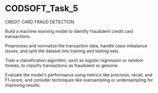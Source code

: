 # CODSOFT_Task_5
CREDIT CARD FRAUD DETECTION

Build a machine learning model to identify fraudulent credit card
transactions.

Preprocess and normalize the transaction data, handle class
imbalance issues, and split the dataset into training and testing sets.

Train a classification algorithm, such as logistic regression or random
forests, to classify transactions as fraudulent or genuine.

Evaluate the model's performance using metrics like precision, recall,
and F1-score, and consider techniques like oversampling or
undersampling for improving results.
